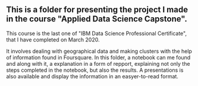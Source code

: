 ## This is a folder for presenting the project I made in the course "Applied Data Science Capstone".

This course is the last one of "IBM Data Science Professional Certificate", that I have completed on March 2020.

It involves dealing with geographical data and making clusters with the help of information found in Foursquare. In this folder, a notebook can me found and along with it, a explanation in a form of repport, explaining not only the steps completed in the notebook, but also the results. A presentations is also available and display the information in an easyer-to-read format.
